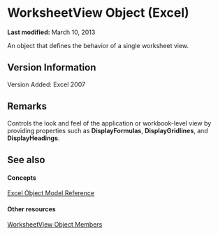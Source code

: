 
# WorksheetView Object (Excel)

 **Last modified:** March 10, 2013

An object that defines the behavior of a single worksheet view.

## Version Information

Version Added: Excel 2007 


## Remarks

Controls the look and feel of the application or workbook-level view by providing properties such as  **DisplayFormulas**,  **DisplayGridlines**, and  **DisplayHeadings**.


## See also


#### Concepts


 [Excel Object Model Reference](11ea8598-8a20-92d5-f98b-0da04263bf2c.md)
#### Other resources


 [WorksheetView Object Members](9f5c80ec-4f28-7e6e-ad01-fcfd7a33414c.md)
